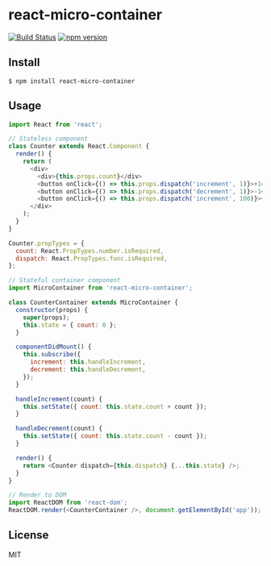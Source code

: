 # react-micro-container

[![Build Status](https://travis-ci.org/hokaccha/react-micro-container.svg?branch=master)](https://travis-ci.org/hokaccha/react-micro-container)
[![npm version](https://badge.fury.io/js/react-micro-container.svg)](https://badge.fury.io/js/react-micro-container)

## Install

```
$ npm install react-micro-container
```

## Usage

```javascript
import React from 'react';

// Stateless component
class Counter extends React.Component {
  render() {
    return (
      <div>
        <div>{this.props.count}</div>
        <button onClick={() => this.props.dispatch('increment', 1)}>+1</button>
        <button onClick={() => this.props.dispatch('decrement', 1)}>-1</button>
        <button onClick={() => this.props.dispatch('increment', 100)}>+100</button>
      </div>
    );
  }
}

Counter.propTypes = {
  count: React.PropTypes.number.isRequired,
  dispatch: React.PropTypes.func.isRequired,
};

// Stateful container component
import MicroContainer from 'react-micro-container';

class CounterContainer extends MicroContainer {
  constructor(props) {
    super(props);
    this.state = { count: 0 };
  }

  componentDidMount() {
    this.subscribe({
      increment: this.handleIncrement,
      decrement: this.handleDecrement,
    });
  }

  handleIncrement(count) {
    this.setState({ count: this.state.count + count });
  }

  handleDecrement(count) {
    this.setState({ count: this.state.count - count });
  }

  render() {
    return <Counter dispatch={this.dispatch} {...this.state} />;
  }
}

// Render to DOM
import ReactDOM from 'react-dom';
ReactDOM.render(<CounterContainer />, document.getElementById('app'));
```

## License

MIT
